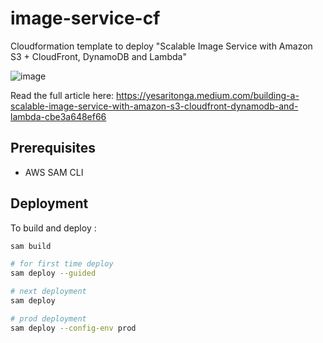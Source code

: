 # image-service-cf
Cloudformation template to deploy "Scalable Image Service with Amazon S3 + CloudFront, DynamoDB and Lambda"

![image](https://github.com/user-attachments/assets/cd1276c9-38c9-42a5-b93d-ebf1c0afcb2a)

Read the full article here: https://yesaritonga.medium.com/building-a-scalable-image-service-with-amazon-s3-cloudfront-dynamodb-and-lambda-cbe3a648ef66

## Prerequisites
- AWS SAM CLI

## Deployment
To build and deploy :

```sh
sam build

# for first time deploy
sam deploy --guided

# next deployment
sam deploy

# prod deployment
sam deploy --config-env prod
```
